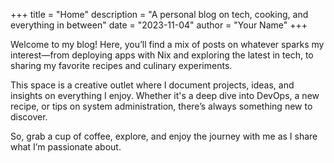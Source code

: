 +++
title = "Home"
description = "A personal blog on tech, cooking, and everything in between"
date = "2023-11-04"
author = "Your Name"
+++

Welcome to my blog! Here, you’ll find a mix of posts on whatever sparks my interest—from deploying apps with Nix and exploring the latest in tech, to sharing my favorite recipes and culinary experiments. 

This space is a creative outlet where I document projects, ideas, and insights on everything I enjoy. Whether it's a deep dive into DevOps, a new recipe, or tips on system administration, there’s always something new to discover.

So, grab a cup of coffee, explore, and enjoy the journey with me as I share what I’m passionate about.
